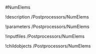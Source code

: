 <!-- MOOSE Object Documentation Stub: Remove this when content is added. -->
#NumElems

!description /Postprocessors/NumElems

!parameters /Postprocessors/NumElems

!inputfiles /Postprocessors/NumElems

!childobjects /Postprocessors/NumElems
